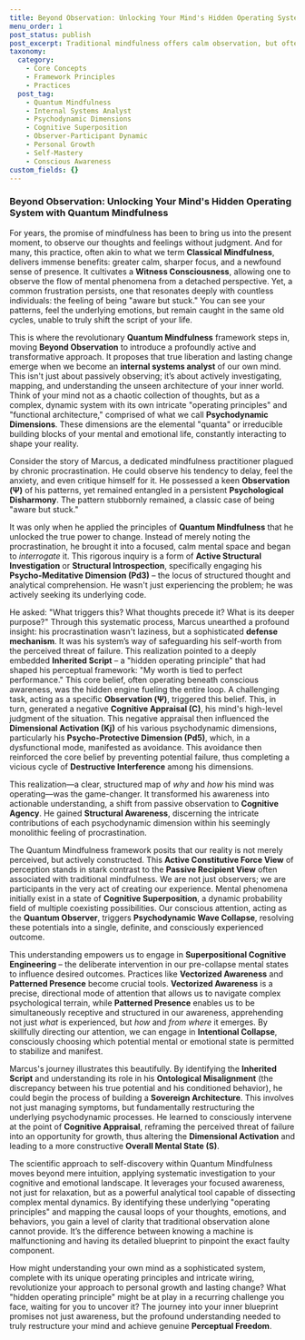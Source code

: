 ```yaml
---
title: Beyond Observation: Unlocking Your Mind's Hidden Operating System with Quantum Mindfulness
menu_order: 1
post_status: publish
post_excerpt: Traditional mindfulness offers calm observation, but often leaves individuals "aware but stuck." Quantum Mindfulness introduces an active "internal systems analyst" approach, revealing the mind's hidden operating principles and enabling profound, lasting transformation beyond mere awareness.
taxonomy:
  category:
    - Core Concepts
    - Framework Principles
    - Practices
  post_tag:
    - Quantum Mindfulness
    - Internal Systems Analyst
    - Psychodynamic Dimensions
    - Cognitive Superposition
    - Observer-Participant Dynamic
    - Personal Growth
    - Self-Mastery
    - Conscious Awareness
custom_fields: {}
---
```


### Beyond Observation: Unlocking Your Mind's Hidden Operating System with Quantum Mindfulness

For years, the promise of mindfulness has been to bring us into the present moment, to observe our thoughts and feelings without judgment. And for many, this practice, often akin to what we term **Classical Mindfulness**, delivers immense benefits: greater calm, sharper focus, and a newfound sense of presence. It cultivates a **Witness Consciousness**, allowing one to observe the flow of mental phenomena from a detached perspective. Yet, a common frustration persists, one that resonates deeply with countless individuals: the feeling of being "aware but stuck." You can see your patterns, feel the underlying emotions, but remain caught in the same old cycles, unable to truly shift the script of your life.

This is where the revolutionary **Quantum Mindfulness** framework steps in, moving **Beyond Observation** to introduce a profoundly active and transformative approach. It proposes that true liberation and lasting change emerge when we become an **internal systems analyst** of our own mind. This isn't just about passively observing; it’s about actively investigating, mapping, and understanding the unseen architecture of your inner world. Think of your mind not as a chaotic collection of thoughts, but as a complex, dynamic system with its own intricate "operating principles" and "functional architecture," comprised of what we call **Psychodynamic Dimensions**. These dimensions are the elemental "quanta" or irreducible building blocks of your mental and emotional life, constantly interacting to shape your reality.

Consider the story of Marcus, a dedicated mindfulness practitioner plagued by chronic procrastination. He could observe his tendency to delay, feel the anxiety, and even critique himself for it. He possessed a keen **Observation (Ψ)** of his patterns, yet remained entangled in a persistent **Psychological Disharmony**. The pattern stubbornly remained, a classic case of being "aware but stuck."

It was only when he applied the principles of **Quantum Mindfulness** that he unlocked the true power to change. Instead of merely noting the procrastination, he brought it into a focused, calm mental space and began to *interrogate* it. This rigorous inquiry is a form of **Active Structural Investigation** or **Structural Introspection**, specifically engaging his **Psycho-Meditative Dimension (Pd3)** – the locus of structured thought and analytical comprehension. He wasn't just experiencing the problem; he was actively seeking its underlying code.

He asked: "What triggers this? What thoughts precede it? What is its deeper purpose?" Through this systematic process, Marcus unearthed a profound insight: his procrastination wasn't laziness, but a sophisticated **defense mechanism**. It was his system’s way of safeguarding his self-worth from the perceived threat of failure. This realization pointed to a deeply embedded **Inherited Script** – a "hidden operating principle" that had shaped his perceptual framework: "My worth is tied to perfect performance." This core belief, often operating beneath conscious awareness, was the hidden engine fueling the entire loop. A challenging task, acting as a specific **Observation (Ψ)**, triggered this belief. This, in turn, generated a negative **Cognitive Appraisal (C)**, his mind's high-level judgment of the situation. This negative appraisal then influenced the **Dimensional Activation (Kj)** of his various psychodynamic dimensions, particularly his **Psycho-Protective Dimension (Pd5)**, which, in a dysfunctional mode, manifested as avoidance. This avoidance then reinforced the core belief by preventing potential failure, thus completing a vicious cycle of **Destructive Interference** among his dimensions.

This realization—a clear, structured map of *why* and *how* his mind was operating—was the game-changer. It transformed his awareness into actionable understanding, a shift from passive observation to **Cognitive Agency**. He gained **Structural Awareness**, discerning the intricate contributions of each psychodynamic dimension within his seemingly monolithic feeling of procrastination.

The Quantum Mindfulness framework posits that our reality is not merely perceived, but actively constructed. This **Active Constitutive Force View** of perception stands in stark contrast to the **Passive Recipient View** often associated with traditional mindfulness. We are not just observers; we are participants in the very act of creating our experience. Mental phenomena initially exist in a state of **Cognitive Superposition**, a dynamic probability field of multiple coexisting possibilities. Our conscious attention, acting as the **Quantum Observer**, triggers **Psychodynamic Wave Collapse**, resolving these potentials into a single, definite, and consciously experienced outcome.

This understanding empowers us to engage in **Superpositional Cognitive Engineering** – the deliberate intervention in our pre-collapse mental states to influence desired outcomes. Practices like **Vectorized Awareness** and **Patterned Presence** become crucial tools. **Vectorized Awareness** is a precise, directional mode of attention that allows us to navigate complex psychological terrain, while **Patterned Presence** enables us to be simultaneously receptive and structured in our awareness, apprehending not just *what* is experienced, but *how* and *from where* it emerges. By skillfully directing our attention, we can engage in **Intentional Collapse**, consciously choosing which potential mental or emotional state is permitted to stabilize and manifest.

Marcus's journey illustrates this beautifully. By identifying the **Inherited Script** and understanding its role in his **Ontological Misalignment** (the discrepancy between his true potential and his conditioned behavior), he could begin the process of building a **Sovereign Architecture**. This involves not just managing symptoms, but fundamentally restructuring the underlying psychodynamic processes. He learned to consciously intervene at the point of **Cognitive Appraisal**, reframing the perceived threat of failure into an opportunity for growth, thus altering the **Dimensional Activation** and leading to a more constructive **Overall Mental State (S)**.

The scientific approach to self-discovery within Quantum Mindfulness moves beyond mere intuition, applying systematic investigation to your cognitive and emotional landscape. It leverages your focused awareness, not just for relaxation, but as a powerful analytical tool capable of dissecting complex mental dynamics. By identifying these underlying "operating principles" and mapping the causal loops of your thoughts, emotions, and behaviors, you gain a level of clarity that traditional observation alone cannot provide. It’s the difference between knowing a machine is malfunctioning and having its detailed blueprint to pinpoint the exact faulty component.

How might understanding your own mind as a sophisticated system, complete with its unique operating principles and intricate wiring, revolutionize your approach to personal growth and lasting change? What "hidden operating principle" might be at play in a recurring challenge you face, waiting for you to uncover it? The journey into your inner blueprint promises not just awareness, but the profound understanding needed to truly restructure your mind and achieve genuine **Perceptual Freedom**.